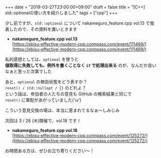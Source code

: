 +++
date = "2019-03-27T23:00:00+09:00"
draft = false
title = "[C++] std::optionalの使い方を紹介しました"
tags = ["cpp"]
+++

少し前ですが、```std::optional``` について nakameguro_feature.cpp vol.13 で発表したので、その資料を置いときます

- **nakameguro_feature.cpp vol.13**  
[https://ebisu-effective-modern-cpp.connpass.com/event/111469/](https://ebisu-effective-modern-cpp.connpass.com/event/111469/)  

<script async class="speakerdeck-embed" data-id="35d4887f4e6344428ae9e24b268ae643" data-ratio="1.77777777777778" src="//speakerdeck.com/assets/embed.js"></script>

私的感想としては、```optional``` を使うと  
**値取得に失敗しても、例外を書くことなく ```if``` で処理出来る** のが、なんだか良いなぁと思った次第でした

あと、```optional``` の無効状態をどう表すか？   
```reset() / std::nullopt / {}``` のどれよ？  
という話は、参加者の人たちの意見も GitHub の検索結果と同じで  
```reset()``` に軍配があがっていました('ω')

こういう意見交換の場は、本当に恵まれてるなぁ～しみじみ

次回は 3 / 28 (木)開催で、vol.18 です！

- **nakameguro_feature.cpp vol.18**  
[https://ebisu-effective-modern-cpp.connpass.com/event/125272/](https://ebisu-effective-modern-cpp.connpass.com/event/125272/)  

お時間ある方は、ぜひお立ち寄りください～！